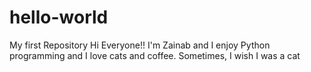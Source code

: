 # hello-world
My first Repository
Hi Everyone!!
I'm Zainab and I enjoy Python programming and I love cats and coffee.
Sometimes, I wish I was a cat
